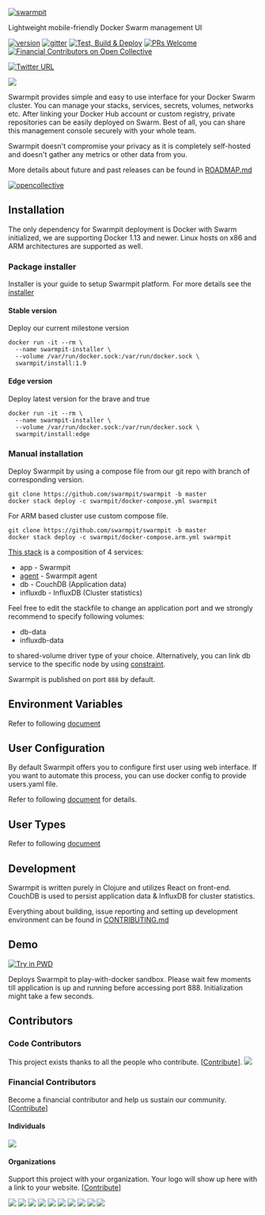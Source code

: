 [![swarmpit](https://raw.githubusercontent.com/swarmpit/swarmpit/master/resources/public/img/logo.svg?sanitize=true)](https://swarmpit.io)

Lightweight mobile-friendly Docker Swarm management UI

[![version](https://img.shields.io/github/release-pre/swarmpit/swarmpit.svg)](https://github.com/swarmpit/swarmpit/releases) 
[![gitter](https://badges.gitter.im/trezor/community.svg)](https://gitter.im/swarmpit_io/swarmpit)
[![Test, Build & Deploy](https://github.com/swarmpit/swarmpit/actions/workflows/build.yml/badge.svg)](https://github.com/swarmpit/swarmpit/actions/workflows/build.yml)
[![PRs Welcome](https://img.shields.io/badge/PRs-welcome-brightgreen.svg)](https://github.com/swarmpit/swarmpit/pulls)
[![Financial Contributors on Open Collective](https://opencollective.com/swarmpit/all/badge.svg?label=financial+contributors)](https://opencollective.com/swarmpit) 

[![Twitter URL](https://img.shields.io/twitter/url/https/twitter.com/fold_left.svg?style=social&label=Follow%20%40swarmpit_io)](https://twitter.com/swarmpit_io)

<img src="https://raw.githubusercontent.com/swarmpit/swarmpit/master/resources/public/imac.png">

Swarmpit provides simple and easy to use interface for your Docker Swarm cluster. You can manage your stacks, services, secrets, volumes, networks etc. After linking your Docker Hub account or custom registry, private repositories can be easily deployed on Swarm. Best of all, you can share this management console securely with your whole team.

Swarmpit doesn't compromise your privacy as it is completely self-hosted and doesn't gather any metrics or other data from you.

More details about future and past releases can be found in [ROADMAP.md](ROADMAP.md)

[![opencollective](https://opencollective.com/swarmpit/tiers/backers.svg?avatarHeight=50)](https://opencollective.com/swarmpit)

## Installation

The only dependency for Swarmpit deployment is Docker with Swarm initialized, we are supporting Docker 1.13 and newer. Linux hosts on x86 and ARM architectures are supported as well.

### Package installer
Installer is your guide to setup Swarmpit platform. For more details see the [installer](https://github.com/swarmpit/installer)

#### Stable version
Deploy our current milestone version

```
docker run -it --rm \
  --name swarmpit-installer \
  --volume /var/run/docker.sock:/var/run/docker.sock \
  swarmpit/install:1.9
```

#### Edge version
Deploy latest version for the brave and true

```
docker run -it --rm \
  --name swarmpit-installer \
  --volume /var/run/docker.sock:/var/run/docker.sock \
  swarmpit/install:edge
```
### Manual installation
Deploy Swarmpit by using a compose file from our git repo with branch of corresponding version.

```
git clone https://github.com/swarmpit/swarmpit -b master
docker stack deploy -c swarmpit/docker-compose.yml swarmpit
```

For ARM based cluster use custom compose file.

```
git clone https://github.com/swarmpit/swarmpit -b master
docker stack deploy -c swarmpit/docker-compose.arm.yml swarmpit
```

[This stack](docker-compose.yml) is a composition of 4 services:

* app - Swarmpit
* [agent](https://github.com/swarmpit/agent) - Swarmpit agent
* db - CouchDB (Application data)
* influxdb - InfluxDB (Cluster statistics)

Feel free to edit the stackfile to change an application port and we strongly recommend to specify following volumes:

* db-data 
* influxdb-data 

to shared-volume driver type of your choice. Alternatively, you can link db service to the specific node by using [constraint](https://docs.docker.com/compose/compose-file/#placement).

Swarmpit is published on port `888` by default.

## Environment Variables

Refer to following [document](https://github.com/swarmpit/swarmpit/blob/master/doc/configuration.md) 

## User Configuration

By default Swarmpit offers you to configure first user using web interface. If you want to automate this process, you can use docker config to provide users.yaml file.

Refer to following [document](https://github.com/swarmpit/swarmpit/blob/master/doc/USER_CONFIG.md) for details.

## User Types

Refer to following [document](https://github.com/swarmpit/swarmpit/blob/master/doc/user_types.md) 

## Development

Swarmpit is written purely in Clojure and utilizes React on front-end. CouchDB is used to persist application data & InfluxDB for cluster statistics.

Everything about building, issue reporting and setting up development environment can be found in [CONTRIBUTING.md](CONTRIBUTING.md)

## Demo

[![Try in PWD](https://cdn.rawgit.com/play-with-docker/stacks/cff22438/assets/images/button.png)](http://play-with-docker.com?stack=https://raw.githubusercontent.com/swarmpit/swarmpit/master/docker-compose.yml) 

Deploys Swarmpit to play-with-docker sandbox. Please wait few moments till application is up and running before accessing
port 888. Initialization might take a few seconds.

## Contributors

### Code Contributors

This project exists thanks to all the people who contribute. [[Contribute](CONTRIBUTING.md)].
<a href="https://github.com/swarmpit/swarmpit/graphs/contributors"><img src="https://opencollective.com/swarmpit/contributors.svg?width=890&button=false" /></a>

### Financial Contributors

Become a financial contributor and help us sustain our community. [[Contribute](https://opencollective.com/swarmpit/contribute)]

#### Individuals

<a href="https://opencollective.com/swarmpit"><img src="https://opencollective.com/swarmpit/individuals.svg?width=890"></a>

#### Organizations

Support this project with your organization. Your logo will show up here with a link to your website. [[Contribute](https://opencollective.com/swarmpit/contribute)]

<a href="https://opencollective.com/swarmpit/organization/0/website"><img src="https://opencollective.com/swarmpit/organization/0/avatar.svg"></a>
<a href="https://opencollective.com/swarmpit/organization/1/website"><img src="https://opencollective.com/swarmpit/organization/1/avatar.svg"></a>
<a href="https://opencollective.com/swarmpit/organization/2/website"><img src="https://opencollective.com/swarmpit/organization/2/avatar.svg"></a>
<a href="https://opencollective.com/swarmpit/organization/3/website"><img src="https://opencollective.com/swarmpit/organization/3/avatar.svg"></a>
<a href="https://opencollective.com/swarmpit/organization/4/website"><img src="https://opencollective.com/swarmpit/organization/4/avatar.svg"></a>
<a href="https://opencollective.com/swarmpit/organization/5/website"><img src="https://opencollective.com/swarmpit/organization/5/avatar.svg"></a>
<a href="https://opencollective.com/swarmpit/organization/6/website"><img src="https://opencollective.com/swarmpit/organization/6/avatar.svg"></a>
<a href="https://opencollective.com/swarmpit/organization/7/website"><img src="https://opencollective.com/swarmpit/organization/7/avatar.svg"></a>
<a href="https://opencollective.com/swarmpit/organization/8/website"><img src="https://opencollective.com/swarmpit/organization/8/avatar.svg"></a>
<a href="https://opencollective.com/swarmpit/organization/9/website"><img src="https://opencollective.com/swarmpit/organization/9/avatar.svg"></a>
